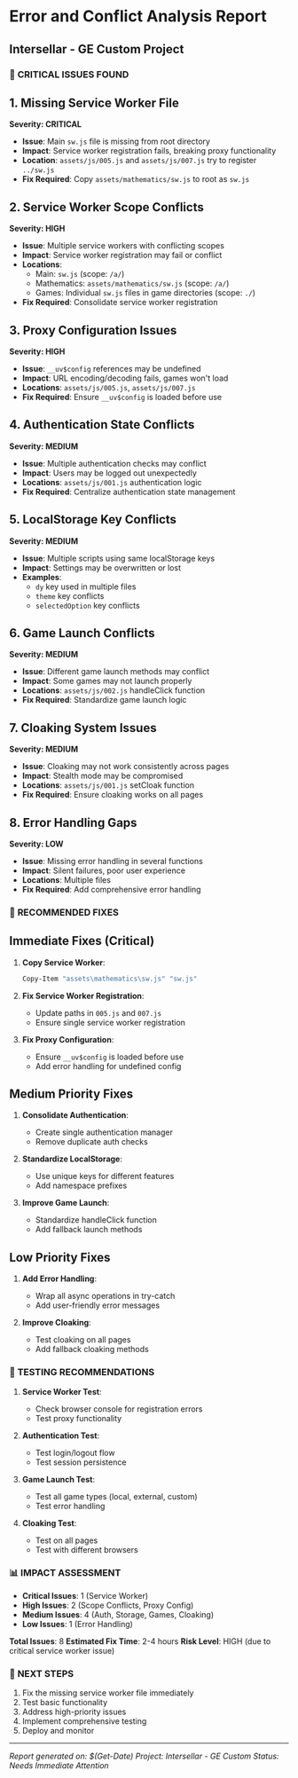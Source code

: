 # Error and Conflict Analysis Report
## Intersellar - GE Custom Project

### 🚨 **CRITICAL ISSUES FOUND**

## 1. **Missing Service Worker File**
**Severity: CRITICAL**
- **Issue**: Main `sw.js` file is missing from root directory
- **Impact**: Service worker registration fails, breaking proxy functionality
- **Location**: `assets/js/005.js` and `assets/js/007.js` try to register `../sw.js`
- **Fix Required**: Copy `assets/mathematics/sw.js` to root as `sw.js`

## 2. **Service Worker Scope Conflicts**
**Severity: HIGH**
- **Issue**: Multiple service workers with conflicting scopes
- **Impact**: Service worker registration may fail or conflict
- **Locations**: 
  - Main: `sw.js` (scope: `/a/`)
  - Mathematics: `assets/mathematics/sw.js` (scope: `/a/`)
  - Games: Individual `sw.js` files in game directories (scope: `./`)
- **Fix Required**: Consolidate service worker registration

## 3. **Proxy Configuration Issues**
**Severity: HIGH**
- **Issue**: `__uv$config` references may be undefined
- **Impact**: URL encoding/decoding fails, games won't load
- **Locations**: `assets/js/005.js`, `assets/js/007.js`
- **Fix Required**: Ensure `__uv$config` is loaded before use

## 4. **Authentication State Conflicts**
**Severity: MEDIUM**
- **Issue**: Multiple authentication checks may conflict
- **Impact**: Users may be logged out unexpectedly
- **Locations**: `assets/js/001.js` authentication logic
- **Fix Required**: Centralize authentication state management

## 5. **LocalStorage Key Conflicts**
**Severity: MEDIUM**
- **Issue**: Multiple scripts using same localStorage keys
- **Impact**: Settings may be overwritten or lost
- **Examples**:
  - `dy` key used in multiple files
  - `theme` key conflicts
  - `selectedOption` key conflicts

## 6. **Game Launch Conflicts**
**Severity: MEDIUM**
- **Issue**: Different game launch methods may conflict
- **Impact**: Some games may not launch properly
- **Locations**: `assets/js/002.js` handleClick function
- **Fix Required**: Standardize game launch logic

## 7. **Cloaking System Issues**
**Severity: MEDIUM**
- **Issue**: Cloaking may not work consistently across pages
- **Impact**: Stealth mode may be compromised
- **Locations**: `assets/js/001.js` setCloak function
- **Fix Required**: Ensure cloaking works on all pages

## 8. **Error Handling Gaps**
**Severity: LOW**
- **Issue**: Missing error handling in several functions
- **Impact**: Silent failures, poor user experience
- **Locations**: Multiple files
- **Fix Required**: Add comprehensive error handling

### 🔧 **RECOMMENDED FIXES**

## Immediate Fixes (Critical)
1. **Copy Service Worker**:
   ```bash
   Copy-Item "assets\mathematics\sw.js" "sw.js"
   ```

2. **Fix Service Worker Registration**:
   - Update paths in `005.js` and `007.js`
   - Ensure single service worker registration

3. **Fix Proxy Configuration**:
   - Ensure `__uv$config` is loaded before use
   - Add error handling for undefined config

## Medium Priority Fixes
1. **Consolidate Authentication**:
   - Create single authentication manager
   - Remove duplicate auth checks

2. **Standardize LocalStorage**:
   - Use unique keys for different features
   - Add namespace prefixes

3. **Improve Game Launch**:
   - Standardize handleClick function
   - Add fallback launch methods

## Low Priority Fixes
1. **Add Error Handling**:
   - Wrap all async operations in try-catch
   - Add user-friendly error messages

2. **Improve Cloaking**:
   - Test cloaking on all pages
   - Add fallback cloaking methods

### 🧪 **TESTING RECOMMENDATIONS**

1. **Service Worker Test**:
   - Check browser console for registration errors
   - Test proxy functionality

2. **Authentication Test**:
   - Test login/logout flow
   - Test session persistence

3. **Game Launch Test**:
   - Test all game types (local, external, custom)
   - Test error handling

4. **Cloaking Test**:
   - Test on all pages
   - Test with different browsers

### 📊 **IMPACT ASSESSMENT**

- **Critical Issues**: 1 (Service Worker)
- **High Issues**: 2 (Scope Conflicts, Proxy Config)
- **Medium Issues**: 4 (Auth, Storage, Games, Cloaking)
- **Low Issues**: 1 (Error Handling)

**Total Issues**: 8
**Estimated Fix Time**: 2-4 hours
**Risk Level**: HIGH (due to critical service worker issue)

### 🎯 **NEXT STEPS**

1. Fix the missing service worker file immediately
2. Test basic functionality
3. Address high-priority issues
4. Implement comprehensive testing
5. Deploy and monitor

---

*Report generated on: $(Get-Date)*
*Project: Intersellar - GE Custom*
*Status: Needs Immediate Attention*
